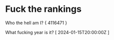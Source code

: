 # Fuck the rankings

Who the hell am I?
{ 4116471 }

What fucking year is it?
[ 2024-01-15T20:00:00Z ]
